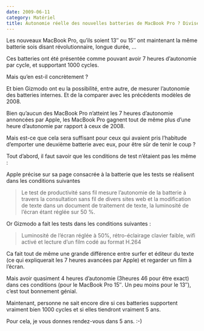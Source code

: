 ```yaml
---
date: 2009-06-11
category: Matériel
title: Autonomie réelle des nouvelles batteries de MacBook Pro ? Diviser par 2 les chiffres d’Apple
---
```


Les nouveaux MacBook Pro, qu’ils soient 13″ ou 15″ ont maintenant la même batterie sois disant révolutionnaire, longue durée, …

Ces batteries ont été présentée comme pouvant avoir 7 heures d’autonomie par cycle, et supportant 1000 cycles.

Mais qu’en est-il concrètement ?

Et bien Gizmodo ont eu la possibilité, entre autre,  de mesurer l’autonomie des batteries internes. Et de la comparer avec les précédents modèles de 2008.

Bien qu’aucun des MacBook Pro n’atteint les 7 heures d’autonomie annoncées par Apple, les MacBook Pro gagnent tout de même plus d’une heure d’autonomie par rapport à ceux de 2008.

Mais est-ce que cela sera suffisant pour ceux qui avaient pris l’habitude d’emporter une deuxième batterie avec eux, pour être sûr de tenir le coup ?

Tout d’abord, il faut savoir que les conditions de test n’étaient pas les même :

Apple précise sur sa page consacrée à la batterie que les tests se réalisent dans les conditions suivantes

> Le test de productivité sans fil mesure l’autonomie de la batterie à travers la consultation sans fil de divers sites web et la modification de texte dans un document de traitement de texte, la luminosité de l’écran étant réglée sur 50 %.

Or Gizmodo a fait les tests dans les conditions suivantes :

> Luminosité de l’écran réglée à 50%, rétro-éclairage clavier faible, wifi activé et lecture d’un film codé au format H.264

Ca fait tout de même une grande différence entre surfer et éditeur du texte (ce qui expliquerait les 7 heures avancées par Apple) et regarder un film à l’écran.

Mais avoir quasiment 4 heures d’autonomie (3heures 46 pour être exact) dans ces conditions (pour le MacBook Pro 15″. Un peu moins pour le 13″), c’est tout bonnement génial.

Maintenant, personne ne sait encore dire si ces batteries supportent vraiment bien 1000 cycles et si elles tiendront vraiment 5 ans.

Pour cela, je vous donnes rendez-vous dans 5 ans. :-)

[Gizmodo]: https://web.archive.org/web/20160819114107/http://gizmodo.com/5287179/macbook-pro-2009-review
[Apple]: https://web.archive.org/web/20160819114107/http://www.apple.com/fr/macbookpro/battery/
